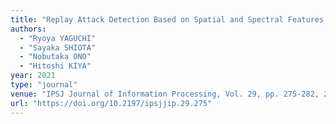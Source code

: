 ```yaml
---
title: "Replay Attack Detection Based on Spatial and Spectral Features of Stereo Signal"
authors:
  - "Ryoya YAGUCHI"
  - "Sayaka SHIOTA"
  - "Nobutaka ONO"
  - "Hitoshi KIYA"
year: 2021
type: "journal"
venue: "IPSJ Journal of Information Processing, Vol. 29, pp. 275-282, 2021-03-01."
url: "https://doi.org/10.2197/ipsjjip.29.275"
---
```

